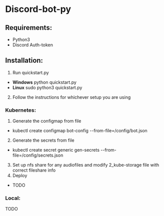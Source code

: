 # Discord-bot-py

## Requirements:
* Python3
* Discord Auth-token

## Installation:

1. Run quickstart.py
  - **Windows** python quickstart.py
  - **Linux** sudo python3 quickstart.py
2. Follow the instructions for whichever setup you are using

### Kubernetes:

1. Generate the configmap from file
  - kubectl create configmap bot-config --from-file=/config/bot.json
2. Generate the secrets from file
  - kubectl create secret generic gen-secrets --from-file=/config/secrets.json
3. Set up nfs share for any audiofiles and modify 2_kube-storage file with correct fileshare info
3. Deploy
  - TODO

### Local:

TODO
